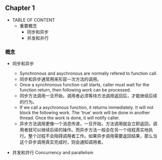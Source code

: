 ## Chapter 1

* TABLE OF CONTENT
    * 重要概念
        * 同步和异步
        * 并发和并行
        
### 概念
* 同步和异步 
    * Synchronous and asychronous are normally refered to function call. 
    * 同步和异步通常用来形容一次方法的调用。
    * Once a synchronous function call starts, caller must wait for the function return, then following work can be processed.
    * 同步方法调用一旦开始，调用者必须等待方法调用返回后，才能继续后续的行为。
    * If we call a asychronous function, it returns immediately. It will not block the following work. The 'true' work will be done in another thread. Once the work is done, it will notify caller.
    * 异步方法调用更像一个消息传递，一旦开始，方法调用就会立即返回，调用者就可以继续后续的操作。而异步方法一般会在另一个线程真实地执行。整个过程不会阻碍调用者工作。如果异步调用需要返回结果，那么当这个异步调用真实完成时，则会通知调用者。
    
* 并发和并行 Concurrency and parallelism